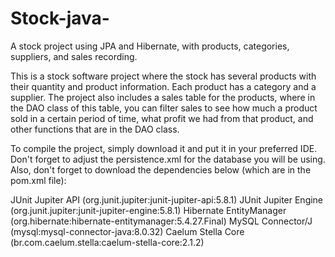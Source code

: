 # Stock-java-
A stock project using JPA and Hibernate, with products, categories, suppliers, and sales recording.


This is a stock software project where the stock has several products with their quantity and product information.
Each product has a category and a supplier. The project also includes a sales table for the products, where in the DAO class of this table, 
you can filter sales to see how much a product sold in a certain period of time, what profit we had from that product, and other functions that are in the DAO class.

To compile the project, simply download it and put it in your preferred IDE. Don't forget to adjust the persistence.xml for the database you will be using.
Also, don't forget to download the dependencies below (which are in the pom.xml file):

JUnit Jupiter API (org.junit.jupiter:junit-jupiter-api:5.8.1)
JUnit Jupiter Engine (org.junit.jupiter:junit-jupiter-engine:5.8.1)
Hibernate EntityManager (org.hibernate:hibernate-entitymanager:5.4.27.Final)
MySQL Connector/J (mysql:mysql-connector-java:8.0.32)
Caelum Stella Core (br.com.caelum.stella:caelum-stella-core:2.1.2)
